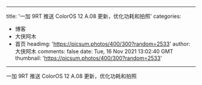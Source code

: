 
---
title: '一加 9RT 推送 ColorOS 12 A.08 更新，优化功耗和拍照'
categories: 
 - 博客
 - 大侠阿木
 - 首页
headimg: 'https://picsum.photos/400/300?random=2533'
author: 大侠阿木
comments: false
date: Tue, 16 Nov 2021 13:02:40 GMT
thumbnail: 'https://picsum.photos/400/300?random=2533'
---

<div>   
一加 9RT 推送 ColorOS 12 A.08 更新，优化功耗和拍照  
</div>
            